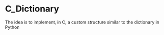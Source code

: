 # C_Dictionary
The idea is to implement, in C, a custom structure similar to the dictionary in Python
